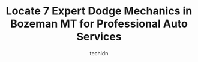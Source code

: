 ---
layout: ampstory
image: https://images.unsplash.com/photo-1639928845095-b2c86c3cde80?ixlib=rb-4.0.3&ixid=MnwxMjA3fDB8MHxwaG90by1wYWdlfHx8fGVufDB8fHx8&auto=format&fit=crop&w=640&h=853&q=80
author: techidn
featured: false
description: Entrust your vehicle to the 7 best Dodge Mechanic in Bozeman MT, USA and experience the difference they can make. With their extensive knowledge, state-of-the-art facilities, and commitment 
title: Locate 7 Expert Dodge Mechanics in Bozeman MT for Professional Auto Services
cover:
   title: Locate 7 Expert Dodge Mechanics in Bozeman MT for Professional Auto Services
   subtitle: Rickpate
   background: https://images.unsplash.com/photo-1639928845095-b2c86c3cde80?ixlib=rb-4.0.3&ixid=MnwxMjA3fDB8MHxwaG90by1wYWdlfHx8fGVufDB8fHx8&auto=format&fit=crop&w=640&h=853&q=80

pages: 
 - layout: thirds
   top: <h1>#1 Firestone Complete Auto Care</h1>
   bottom: "<p>I DO NOT recommend Firestone Auto Care; these guys are very unprofessional and deliver terrible customer service.I took my car in to get a flat repaired a couple weeks ag</p>"
   background: https://www.knot35.com/toplist/wp-content/uploads/2023/06/best-dodge-mechanic-1-in-bozeman-mt-1685841750.jpeg
   backgroundblur: true
 - layout: thirds
   top: <h1>#2 Toms Alignment Center, Inc.</h1>
   bottom: "<p>116 N Black Ave, Bozeman, MT 59715, United States</p>"
   background: https://www.knot35.com/toplist/wp-content/uploads/2023/06/best-dodge-mechanic-2-in-bozeman-mt-1685841750.jpeg
   cta:
      link: https://www.knot35.com/toplist/locate-7-expert-dodge-mechanics-in-bozeman-mt-for-professional-auto-services/
      text: Locate 7 Expert Dodge Mechanics in Bozeman MT for Professional Auto Services
 - layout: thirds
   top: <h1>#3 Bozeman Community Auto</h1>
   bottom: "<p>705 Bridger Dr Suite B, Bozeman, MT 59715, United States</p>"
   background: https://www.knot35.com/toplist/wp-content/uploads/2023/06/best-dodge-mechanic-3-in-bozeman-mt-1685841751.jpeg
   cta:
      link: https://www.knot35.com/toplist/locate-7-expert-dodge-mechanics-in-bozeman-mt-for-professional-auto-services/
      text: Locate 7 Expert Dodge Mechanics in Bozeman MT for Professional Auto Services
 - layout: thirds
   top: <h1>#4 Farr Automotive Specialists</h1>
   bottom: "<p>707 N 5th Ave, Bozeman, MT 59715, United States</p>"
   background: https://plus.unsplash.com/premium_photo-1664640458616-3c74f8cb4589?ixlib=rb-4.0.3&ixid=MnwxMjA3fDB8MHxwaG90by1wYWdlfHx8fGVufDB8fHx8&auto=format&fit=crop&w=640&h=853&q=80
   cta:
      link: https://www.knot35.com/toplist/locate-7-expert-dodge-mechanics-in-bozeman-mt-for-professional-auto-services/
      text: Locate 7 Expert Dodge Mechanics in Bozeman MT for Professional Auto Services
 - layout: thirds
   top: <h1>#5 Fosters MasterTech</h1>
   bottom: "<p>2105 Lea Ave B, Bozeman, MT 59715, United States</p>"
   background: https://images.unsplash.com/photo-1595364397663-fca4f075d796?ixlib=rb-4.0.3&ixid=MnwxMjA3fDB8MHxwaG90by1wYWdlfHx8fGVufDB8fHx8&auto=format&fit=crop&w=640&h=853&q=80
   cta:
      link: https://www.knot35.com/toplist/locate-7-expert-dodge-mechanics-in-bozeman-mt-for-professional-auto-services/
      text: Locate 7 Expert Dodge Mechanics in Bozeman MT for Professional Auto Services
 - layout: thirds
   top: <h1>#6 Auto Stop</h1>
   bottom: "<p>1401 E Main St, Bozeman, MT 59715, United States</p>"
   background: https://images.unsplash.com/photo-1608501821300-4f99e58bba77?ixlib=rb-4.0.3&ixid=MnwxMjA3fDB8MHxwaG90by1wYWdlfHx8fGVufDB8fHx8&auto=format&fit=crop&w=640&h=853&q=80
   cta:
      link: https://www.knot35.com/toplist/locate-7-expert-dodge-mechanics-in-bozeman-mt-for-professional-auto-services/
      text: Locate 7 Expert Dodge Mechanics in Bozeman MT for Professional Auto Services
 - layout: thirds
   top: <h1>#7 B & B Auto Repair</h1>
   bottom: "<p>107 Commercial Dr Suite C, Bozeman, MT 59715, United States</p>"
   background: https://images.unsplash.com/photo-1557672172-298e090bd0f1?ixlib=rb-4.0.3&ixid=MnwxMjA3fDB8MHxwaG90by1wYWdlfHx8fGVufDB8fHx8&auto=format&fit=crop&w=640&h=853&q=80
   cta:
      link: https://www.knot35.com/toplist/locate-7-expert-dodge-mechanics-in-bozeman-mt-for-professional-auto-services/
      text: Locate 7 Expert Dodge Mechanics in Bozeman MT for Professional Auto Services
 - layout: thirds
   middle: Continue reading...
   background: https://images.unsplash.com/photo-1518640467707-6811f4a6ab73?ixlib=rb-4.0.3&ixid=MnwxMjA3fDB8MHxwaG90by1wYWdlfHx8fGVufDB8fHx8&auto=format&fit=crop&w=640&h=853&q=80
   cta:
      link: https://www.knot35.com/toplist/locate-7-expert-dodge-mechanics-in-bozeman-mt-for-professional-auto-services/
      text: Locate 7 Expert Dodge Mechanics in Bozeman MT for Professional Auto Services
      
---